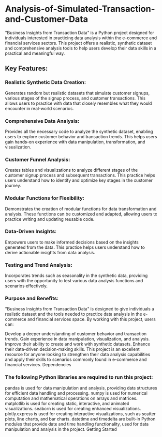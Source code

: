 # Analysis-of-Simulated-Transaction-and-Customer-Data
"Business Insights from Transaction Data" is a Python project designed for individuals interested in practicing data analysis within the e-commerce and financial services sectors. This project offers a realistic, synthetic dataset and comprehensive analysis tools to help users develop their data skills in a practical and meaningful way.
## Key Features:

### Realistic Synthetic Data Creation:

Generates random but realistic datasets that simulate customer signups, various stages of the signup process, and customer transactions. This allows users to practice with data that closely resembles what they would encounter in real-world scenarios.

### Comprehensive Data Analysis:

Provides all the necessary code to analyze the synthetic dataset, enabling users to explore customer behavior and transaction trends. This helps users gain hands-on experience with data manipulation, transformation, and visualization.

### Customer Funnel Analysis:

Creates tables and visualizations to analyze different stages of the customer signup process and subsequent transactions. This practice helps users understand how to identify and optimize key stages in the customer journey.

### Modular Functions for Flexibility:

Demonstrates the creation of modular functions for data transformation and analysis. These functions can be customized and adapted, allowing users to practice writing and updating reusable code.

### Data-Driven Insights:

Empowers users to make informed decisions based on the insights generated from the data. This practice helps users understand how to derive actionable insights from data analysis.

### Testing and Trend Analysis:

Incorporates trends such as seasonality in the synthetic data, providing users with the opportunity to test various data analysis functions and scenarios effectively.

### Purpose and Benefits:

"Business Insights from Transaction Data" is designed to give individuals a realistic dataset and the tools needed to practice data analysis in the e-commerce and financial services space. By working with this project, users can:

Develop a deeper understanding of customer behavior and transaction trends.
Gain experience in data manipulation, visualization, and analysis.
Improve their ability to create and work with synthetic datasets.
Enhance their data-driven decision-making skills.
This project is an excellent resource for anyone looking to strengthen their data analysis capabilities and apply their skills to scenarios commonly found in e-commerce and financial services.
Dependencies

### The following Python libraries are required to run this project:

pandas is used for data manipulation and analysis, providing data structures for efficient data handling and processing.
numpy is used for numerical computation and mathematical operations on arrays and matrices.
matplotlib is used for creating static, interactive, and animated visualizations.
seaborn is used for creating enhanced visualizations.
plotly.express is used for creating interactive visualizations, such as scatter plots, line charts, and bar charts.
datetime and timedelta are built-in Python modules that provide date and time handling functionality, used for data manipulation and analysis in the project.
Getting Started
